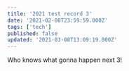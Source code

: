 ```yaml
---
title: '2021 test record 3'
date: '2021-02-08T23:59:59.000Z'
tags: ['tech']
published: false
updated: '2021-03-08T13:09:19.000Z'
---
```


Who knows what gonna happen next 3!

